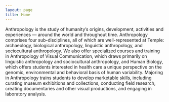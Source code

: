 ```yaml
---
layout: page
title: Home
---
```


Anthropology is the study of humanity’s origins, development, activities and experiences — around the world and throughout time. Anthropology comprises four sub-disciplines, all of which are well-represented at Temple: archaeology, biological anthropology, linguistic anthropology, and sociocultural anthropology. We also offer specialized courses and training in Anthropology of Visual Communication, which draws primarily on linguistic anthropology and sociocultural anthropology, and Human Biology, which offers students interested in health care a unique perspective on the genomic, environmental and behavioral basis of human variability. Majoring in Anthropology trains students to develop marketable skills, including curating museum exhibitions and collections, conducting field research, creating documentaries and other visual productions, and engaging in laboratory analysis.
